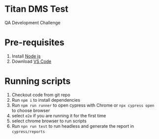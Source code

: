 # Titan DMS Test
QA Development Challenge

# Pre-requisites 
1. Install [Node js](https://nodejs.org/en/download/)
2. Download [VS Code](https://code.visualstudio.com/download)

# Running scripts
1. Checkout code from git repo
2. Run `npm i` to install dependencies 
3. Run `npm run runner` to open cypress with Chrome or `npx cypress open` to choose browser
4. select `e2e` if you are running it for the first time 
5. select chrome browser to run scripts
6. Run `npn run test` to run headless and generate the report in `cypress/reports`
